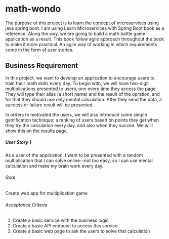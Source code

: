 # math-wondo
The purpose of this project is to learn the concept of microservices using java spring boot. I am using Learn Microservices with Spring Boot book as a reference.
Along the way, we are going to build a math battle game application as a result. This book follow agile approach throughout the book to make it more practical.
An agile way of working in which requirements come in the form of user stories.

## Business Requirement
In this project, we want to develop an application to encourage users to train their math skills every day. To begin with, we will have two-digit multiplications presented to users, 
one every time they access the page. They will type their alias (a short name) and the result of the opration, and for that they should use only mental calculation.
After they send the data, a success or failure result will be presented.

In orders to motivated the users, we will also introduce some simple gamification technique: a ranking of users based on points they get when they try the calculation every day,
and also when they succed. We willl show this on the results page.

##### User Story 1
As a user of the application, I want to be presented with a random multiplication that I can solve online--not too easy, so I can use
mental calculation and make my brain work every day.

###### Goal
Create web app for multiplication game

###### Acceptance Criteria
1. Create a basic service with the business logic
2. Create a basic API endpoint to access this service
3. Create a basic web page to ask the users to solve that calculation
